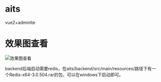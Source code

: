 # aits
vue2+adminlte

# 效果图查看
![效果图查看](https://gitee.com/uploads/images/2017/1102/170928_300656a3_872520.png "效果图查看")

backend后端启动需要redis，在aits/backend/src/main/resources/路径下有一个Redis-x64-3.0.504.rar的包，可以在windows下启动即可。
